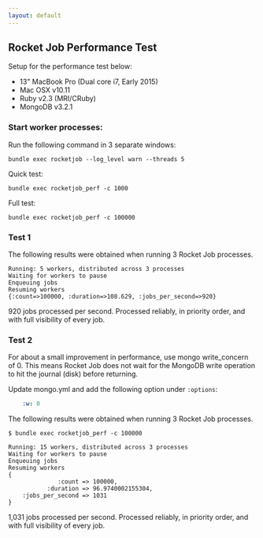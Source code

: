 ```yaml
---
layout: default
---
```

## Rocket Job Performance Test

Setup for the performance test below:

* 13" MacBook Pro (Dual core i7, Early 2015)
* Mac OSX v10.11
* Ruby v2.3 (MRI/CRuby)
* MongoDB v3.2.1

### Start worker processes:

Run the following command in 3 separate windows:

```
bundle exec rocketjob --log_level warn --threads 5
```

Quick test:

```
bundle exec rocketjob_perf -c 1000
```

Full test:

```
bundle exec rocketjob_perf -c 100000
```

### Test 1

The following results were obtained when running 3 Rocket Job processes.

```
Running: 5 workers, distributed across 3 processes
Waiting for workers to pause
Enqueuing jobs
Resuming workers
{:count=>100000, :duration=>108.629, :jobs_per_second=>920}
```

920 jobs processed per second. Processed reliably, in priority order, and with full visibility of every job.

### Test 2

For about a small improvement in performance, use mongo write_concern of 0.
This means Rocket Job does not wait for the MongoDB write operation to hit the journal (disk) before returning.

Update mongo.yml and add the following option under `:options`:

```yaml
    :w: 0
```

The following results were obtained when running 3 Rocket Job processes.

```
$ bundle exec rocketjob_perf -c 100000

Running: 15 workers, distributed across 3 processes
Waiting for workers to pause
Enqueuing jobs
Resuming workers
{
              :count => 100000,
           :duration => 96.9740002155304,
    :jobs_per_second => 1031
}
```

1,031 jobs processed per second. Processed reliably, in priority order, and with full visibility of every job.
